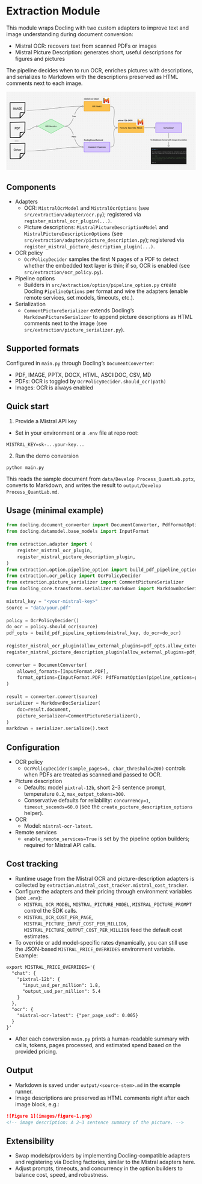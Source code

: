 # Extraction Module

This module wraps Docling with two custom adapters to improve text and image understanding during document conversion:

- Mistral OCR: recovers text from scanned PDFs or images
- Mistral Picture Description: generates short, useful descriptions for figures and pictures

The pipeline decides when to run OCR, enriches pictures with descriptions, and serializes to Markdown with the descriptions preserved as HTML comments next to each image.

![Extraction Flow](../../asset/extraction_flow.png)

## Components

- Adapters
  - OCR: `MistralOcrModel` and `MistralOcrOptions` (see `src/extraction/adapter/ocr.py`); registered via `register_mistral_ocr_plugin(...)`.
  - Picture descriptions: `MistralPictureDescriptionModel` and `MistralPictureDescriptionOptions` (see `src/extraction/adapter/picture_description.py`); registered via `register_mistral_picture_description_plugin(...)`.
- OCR policy
  - `OcrPolicyDecider` samples the first N pages of a PDF to detect whether the embedded text layer is thin; if so, OCR is enabled (see `src/extraction/ocr_policy.py`).
- Pipeline options
  - Builders in `src/extraction/option/pipeline_option.py` create Docling `PipelineOptions` per format and wire the adapters (enable remote services, set models, timeouts, etc.).
- Serialization
  - `CommentPictureSerializer` extends Docling’s `MarkdownPictureSerializer` to append picture descriptions as HTML comments next to the image (see `src/extraction/picture_serializer.py`).

## Supported formats

Configured in `main.py` through Docling’s `DocumentConverter`:

- PDF, IMAGE, PPTX, DOCX, HTML, ASCIIDOC, CSV, MD
- PDFs: OCR is toggled by `OcrPolicyDecider.should_ocr(path)`
- Images: OCR is always enabled

## Quick start

1) Provide a Mistral API key

- Set in your environment or a `.env` file at repo root:

```
MISTRAL_KEY=sk-...your-key...
```

2) Run the demo conversion

```
python main.py
```

This reads the sample document from `data/Develop Process_QuantLab.pptx`, converts to Markdown, and writes the result to `output/Develop Process_QuantLab.md`.

## Usage (minimal example)

```python
from docling.document_converter import DocumentConverter, PdfFormatOption
from docling.datamodel.base_models import InputFormat

from extraction.adapter import (
    register_mistral_ocr_plugin,
    register_mistral_picture_description_plugin,
)
from extraction.option.pipeline_option import build_pdf_pipeline_options
from extraction.ocr_policy import OcrPolicyDecider
from extraction.picture_serializer import CommentPictureSerializer
from docling_core.transforms.serializer.markdown import MarkdownDocSerializer

mistral_key = "<your-mistral-key>"
source = "data/your.pdf"

policy = OcrPolicyDecider()
do_ocr = policy.should_ocr(source)
pdf_opts = build_pdf_pipeline_options(mistral_key, do_ocr=do_ocr)

register_mistral_ocr_plugin(allow_external_plugins=pdf_opts.allow_external_plugins)
register_mistral_picture_description_plugin(allow_external_plugins=pdf_opts.allow_external_plugins)

converter = DocumentConverter(
    allowed_formats=[InputFormat.PDF],
    format_options={InputFormat.PDF: PdfFormatOption(pipeline_options=pdf_opts)},
)

result = converter.convert(source)
serializer = MarkdownDocSerializer(
    doc=result.document,
    picture_serializer=CommentPictureSerializer(),
)
markdown = serializer.serialize().text
```

## Configuration

- OCR policy
  - `OcrPolicyDecider(sample_pages=5, char_threshold=200)` controls when PDFs are treated as scanned and passed to OCR.
- Picture description
  - Defaults: model `pixtral-12b`, short 2–3 sentence prompt, temperature `0.2`, `max_output_tokens=300`.
  - Conservative defaults for reliability: `concurrency=1`, `timeout_seconds=60.0` (see the `create_picture_description_options` helper).
- OCR
  - Model: `mistral-ocr-latest`.
- Remote services
  - `enable_remote_services=True` is set by the pipeline option builders; required for Mistral API calls.

## Cost tracking

- Runtime usage from the Mistral OCR and picture-description adapters is collected by `extraction.mistral_cost_tracker.mistral_cost_tracker`.
- Configure the adapters and their pricing through environment variables (see `.env`):
  - `MISTRAL_OCR_MODEL`, `MISTRAL_PICTURE_MODEL`, `MISTRAL_PICTURE_PROMPT` control the SDK calls.
  - `MISTRAL_OCR_COST_PER_PAGE`, `MISTRAL_PICTURE_INPUT_COST_PER_MILLION`, `MISTRAL_PICTURE_OUTPUT_COST_PER_MILLION` feed the default cost estimates.
- To override or add model-specific rates dynamically, you can still use the JSON-based `MISTRAL_PRICE_OVERRIDES` environment variable. Example:

```
export MISTRAL_PRICE_OVERRIDES='{
  "chat": {
    "pixtral-12b": {
      "input_usd_per_million": 1.8,
      "output_usd_per_million": 5.4
    }
  },
  "ocr": {
    "mistral-ocr-latest": {"per_page_usd": 0.005}
  }
}'
```

- After each conversion `main.py` prints a human-readable summary with calls, tokens, pages processed, and estimated spend based on the provided pricing.

## Output

- Markdown is saved under `output/<source-stem>.md` in the example runner.
- Image descriptions are preserved as HTML comments right after each image block, e.g.:

```markdown
![Figure 1](images/figure-1.png)
<!-- image description: A 2–3 sentence summary of the picture. -->
```

## Extensibility

- Swap models/providers by implementing Docling-compatible adapters and registering via Docling factories, similar to the Mistral adapters here.
- Adjust prompts, timeouts, and concurrency in the option builders to balance cost, speed, and robustness.
